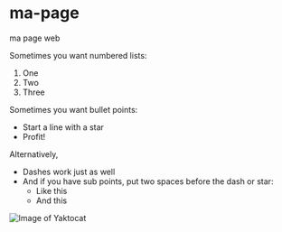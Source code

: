 # ma-page
ma page web

Sometimes you want numbered lists:

1. One
2. Two
3. Three

Sometimes you want bullet points:

* Start a line with a star
* Profit!

Alternatively,

- Dashes work just as well
- And if you have sub points, put two spaces before the dash or star:
  - Like this
  - And this

![Image of Yaktocat](https://octodex.github.com/images/yaktocat.png)